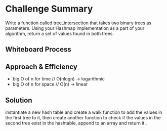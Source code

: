 # Challenge Summary
Write a function called tree_intersection that takes two binary trees as parameters.
Using your Hashmap implementation as a part of your algorithm, return a set of values found in both trees.

## Whiteboard Process
<!-- Embedded whiteboard image -->

## Approach & Efficiency
- big O of n for time // O(nlogn) -> logarithmic
- big O of n for space // O(n) -> linear

## Solution
instantiate a new hash table and create a walk function to add the values in the first tree to it, then create another function to check if the values in the second tree exist in the hashtable, append to an array and return it . 
